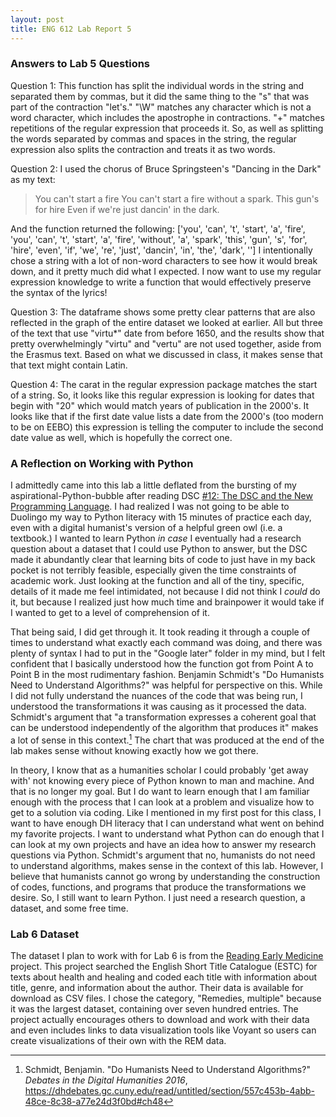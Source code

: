 ```yaml
---
layout: post
title: ENG 612 Lab Report 5
---
```

### Answers to Lab 5 Questions
Question 1: This function has split the individual words in the string and separated them by commas, but it did the same thing to the "s" that was part of the contraction "let's." "\W" matches any character which is not a word character, which includes the apostrophe in contractions. "+" matches repetitions of the regular expression that proceeds it. So, as well as splitting the words separated by commas and spaces in the string, the regular expression also splits the contraction and treats it as two words.

Question 2: I used the chorus of Bruce Springsteen's "Dancing in the Dark" as my text:
>You can't start a fire
>You can't start a fire without a spark.
>This gun's for hire
>Even if we're just dancin' in the dark.

And the function returned the following: ['you', 'can', 't', 'start', 'a', 'fire', 'you', 'can', 't', 'start', 'a', 'fire', 'without', 'a', 'spark', 'this', 'gun', 's', 'for', 'hire', 'even', 'if', 'we', 're', 'just', 'dancin', 'in', 'the', 'dark', '']
I intentionally chose a string with a lot of non-word characters to see how it would break down, and it pretty much did what I expected. I now want to use my regular expression knowledge to write a function that would effectively preserve the syntax of the lyrics!

Question 3: The dataframe shows some pretty clear patterns that are also reflected in the graph of the entire dataset we looked at earlier. All but three of the text that use "virtu*" date from before 1650, and the results show that pretty overwhelmingly "virtu" and "vertu" are not used together, aside from the Erasmus text. Based on what we discussed in class, it makes sense that that text might contain Latin.

Question 4: The carat in the regular expression package matches the start of a string. So, it looks like this regular expression is looking for dates that begin with "20" which would match years of publication in the 2000's. It looks like that if the first date value lists a date from the 2000's (too modern to be on EEBO) this expression is telling the computer to include the second date value as well, which is hopefully the correct one.

### A Reflection on Working with Python
I admittedly came into this lab a little deflated from the bursting of my aspirational-Python-bubble after reading DSC [#12: The DSC and the New Programming Language](https://datasittersclub.github.io/site/dsc12.html). I had realized I was not going to be able to Duolingo my way to Python literacy with 15 minutes of practice each day, even with a digital humanist's version of a helpful green owl (i.e. a textbook.) I wanted to learn Python *in case* I eventually had a research question about a dataset that I could use Python to answer, but the DSC made it abundantly clear that learning bits of code to just have in my back pocket is not terribly feasible, especially given the time constraints of academic work. Just looking at the function and all of the tiny, specific, details of it made me feel intimidated, not because I did not think I *could* do it, but because I realized just how much time and brainpower it would take if I wanted to get to a level of comprehension of it.

That being said, I did get through it. It took reading it through a couple of times to understand what exactly each command was doing, and there was plenty of syntax I had to put in the "Google later" folder in my mind, but I felt confident that I basically understood how the function got from Point A to Point B in the most rudimentary fashion. Benjamin Schmidt's "Do Humanists Need to Understand Algorithms?" was helpful for perspective on this. While I did not fully understand the nuances of the code that was being run, I understood the transformations it was causing as it processed the data. Schmidt's argument that "a transformation expresses a coherent goal that can be understood independently of the algorithm that produces it" makes a lot of sense in this context.[^1]  The chart that was produced at the end of the lab makes sense without knowing exactly how we got there.

In theory, I know that as a humanities scholar I could probably 'get away with' not knowing every piece of Python known to man and machine. And that is no longer my goal. But I do want to learn enough that I am familiar enough with the process that I can look at a problem and visualize how to get to a solution via coding. Like I mentioned in my first post for this class, I want to have enough DH literacy that I can understand what went on behind my favorite projects. I want to understand what Python can do enough that I can look at my own projects and have an idea how to answer my research questions via Python. Schmidt's argument that no, humanists do not need to understand algorithms, makes sense in the context of this lab. However, I believe that humanists cannot go wrong by understanding the construction of codes, functions, and programs that produce the transformations we desire. So, I still want to learn Python. I just need a research question, a dataset, and some free time.

### Lab 6 Dataset
The dataset I plan to work with for Lab 6 is from the [Reading Early Medicine](https://reademed.mpiwg-berlin.mpg.de/index.php/about-project) project. This project searched the English Short Title Catalogue (ESTC) for texts about health and healing and coded each title with information about title, genre, and information about the author. Their data is available for download as CSV files. I chose the category, "Remedies, multiple" because it was the largest dataset, containing over seven hundred entries. The project actually encourages others to download and work with their data and even includes links to data visualization tools like Voyant so users can create visualizations of their own with the REM data.

[^1]: Schmidt, Benjamin. "Do Humanists Need to Understand Algorithms?" *Debates in the Digital Humanities 2016*, https://dhdebates.gc.cuny.edu/read/untitled/section/557c453b-4abb-48ce-8c38-a77e24d3f0bd#ch48

